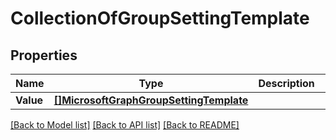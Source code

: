 # CollectionOfGroupSettingTemplate

## Properties

Name | Type | Description | Notes
------------ | ------------- | ------------- | -------------
**Value** | [**[]MicrosoftGraphGroupSettingTemplate**](microsoft.graph.groupSettingTemplate.md) |  | [optional] 

[[Back to Model list]](../README.md#documentation-for-models) [[Back to API list]](../README.md#documentation-for-api-endpoints) [[Back to README]](../README.md)


